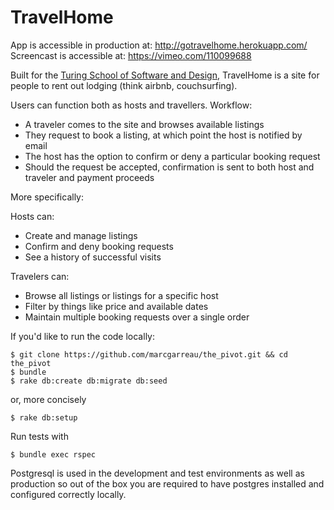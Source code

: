 # TravelHome

App is accessible in production at: http://gotravelhome.herokuapp.com/
Screencast is accessible at: https://vimeo.com/110099688

Built for the [Turing School of Software and Design](http://turing.io),
TravelHome is a site for people to rent out lodging (think airbnb, couchsurfing).  

Users can function both as hosts and travellers.  Workflow:

- A traveler comes to the site and browses available listings
- They request to book a listing, at which point the host is notified by email
- The host has the option to confirm or deny a particular booking request
- Should the request be accepted, confirmation is sent to both host and traveler and payment proceeds

More specifically:

Hosts can:

- Create and manage listings
- Confirm and deny booking requests
- See a history of successful visits

Travelers can:

- Browse all listings or listings for a specific host
- Filter by things like price and available dates
- Maintain multiple booking requests over a single order

If you'd like to run the code locally:

`$ git clone https://github.com/marcgarreau/the_pivot.git && cd the_pivot`  
`$ bundle`  
`$ rake db:create db:migrate db:seed`

or, more concisely

`$ rake db:setup`

Run tests with

`$ bundle exec rspec`

Postgresql is used in the development and test environments as well as production so
out of the box you are required to have postgres installed and configured correctly
locally.
